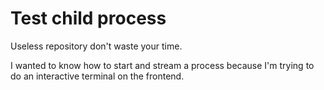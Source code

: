 # Test child process

Useless repository don't waste your time.

I wanted to know how to start and stream a process because I'm trying to do an interactive terminal on the frontend.



